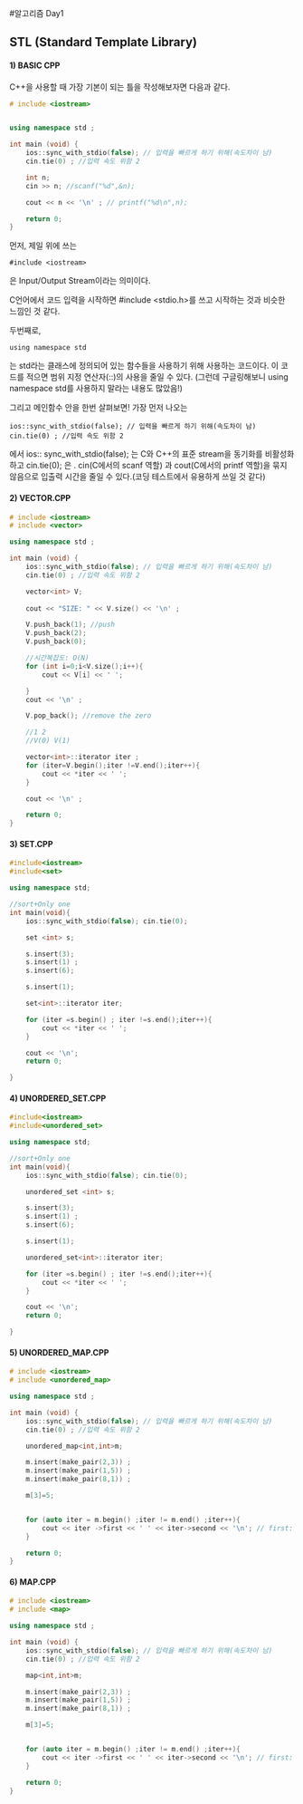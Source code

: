 #알고리즘 Day1

## STL (Standard Template Library)

#### 1) BASIC CPP
C++을 사용할 때 가장 기본이 되는 틀을 작성해보자면 다음과 같다.

```cpp
# include <iostream>


using namespace std ;

int main (void) {
    ios::sync_with_stdio(false); // 입력을 빠르게 하기 위해(속도차이 남)
    cin.tie(0) ; //입력 속도 위함 2

    int n;
    cin >> n; //scanf("%d",&n);

    cout << n << '\n' ; // printf("%d\n",n);

    return 0;
}
```

먼저, 제일 위에 쓰는 

```
#include <iostream>
```
은 Input/Output Stream이라는 의미이다.

C언어에서 코드 입력을 시작하면 #include <stdio.h>를 쓰고 시작하는 것과 비슷한 느낌인 것 같다.

두번째로, 
````
using namespace std
````

는  std라는 클래스에 정의되어 있는 함수들을 사용하기 위해 사용하는 코드이다.
이 코드를 적으면 범위 지정 연산자(::)의 사용을 줄일 수 있다.
(그런데 구글링해보니 using namespace std를 사용하지 말라는 내용도 많았음!)

그리고 메인함수 안을 한번 살펴보면! 가장 먼저 나오는
```
ios::sync_with_stdio(false); // 입력을 빠르게 하기 위해(속도차이 남)
cin.tie(0) ; //입력 속도 위함 2

```
에서 
ios:: sync_with_stdio(false);
는 C와 C++의 표준 stream을 동기화를 비활성화하고
cin.tie(0); 
은 . cin(C에서의 scanf 역할) 과 cout(C에서의 printf 역할)을 묶지 않음으로
입출력 시간을 줄일 수 있다.(코딩 테스트에서 유용하게 쓰일 것 같다)


#### 2) VECTOR.CPP

```cpp
# include <iostream>
# include <vector>

using namespace std ;

int main (void) {
    ios::sync_with_stdio(false); // 입력을 빠르게 하기 위해(속도차이 남)
    cin.tie(0) ; //입력 속도 위함 2

    vector<int> V;
    
    cout << "SIZE: " << V.size() << '\n' ;

    V.push_back(1); //push
    V.push_back(2);
    V.push_back(0);

    //시간복잡도: O(N)
    for (int i=0;i<V.size();i++){
        cout << V[i] << ' ';

    }
    cout << '\n' ;

    V.pop_back(); //remove the zero 

    //1 2
    //V(0) V(1)

    vector<int>::iterator iter ;
    for (iter=V.begin();iter !=V.end();iter++){
        cout << *iter << ' ';
    }

    cout << '\n' ;

    return 0;
}

```

#### 3) SET.CPP

```cpp
#include<iostream>
#include<set>

using namespace std;

//sort+Only one
int main(void){
    ios::sync_with_stdio(false); cin.tie(0);

    set <int> s;

    s.insert(3);
    s.insert(1) ;
    s.insert(6);

    s.insert(1);

    set<int>::iterator iter;

    for (iter =s.begin() ; iter !=s.end();iter++){
        cout << *iter << ' ';
    }

    cout << '\n';
    return 0;

}
```

#### 4) UNORDERED_SET.CPP
```cpp
#include<iostream>
#include<unordered_set>

using namespace std;

//sort+Only one
int main(void){
    ios::sync_with_stdio(false); cin.tie(0);

    unordered_set <int> s;

    s.insert(3);
    s.insert(1) ;
    s.insert(6);

    s.insert(1);

    unordered_set<int>::iterator iter;

    for (iter =s.begin() ; iter !=s.end();iter++){
        cout << *iter << ' ';
    }

    cout << '\n';
    return 0;

}
```

#### 5) UNORDERED_MAP.CPP
```cpp
# include <iostream>
# include <unordered_map>

using namespace std ;

int main (void) {
    ios::sync_with_stdio(false); // 입력을 빠르게 하기 위해(속도차이 남)
    cin.tie(0) ; //입력 속도 위함 2

    unordered_map<int,int>m;

    m.insert(make_pair(2,3)) ;
    m.insert(make_pair(1,5)) ;
    m.insert(make_pair(8,1)) ;

    m[3]=5;


    for (auto iter = m.begin() ;iter != m.end() ;iter++){
        cout << iter ->first << ' ' << iter->second << '\n'; // first: key, second:value
    }

    return 0;
}
```

#### 6) MAP.CPP
```cpp
# include <iostream>
# include <map>

using namespace std ;

int main (void) {
    ios::sync_with_stdio(false); // 입력을 빠르게 하기 위해(속도차이 남)
    cin.tie(0) ; //입력 속도 위함 2

    map<int,int>m;

    m.insert(make_pair(2,3)) ;
    m.insert(make_pair(1,5)) ;
    m.insert(make_pair(8,1)) ;

    m[3]=5;


    for (auto iter = m.begin() ;iter != m.end() ;iter++){
        cout << iter ->first << ' ' << iter->second << '\n'; // first: key, second:value
    }

    return 0;
}
```


